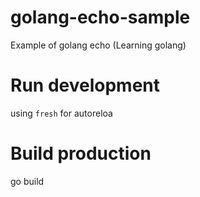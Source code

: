 # golang-echo-sample
Example of golang echo (Learning golang)

# Run development
using ``` fresh ``` for autoreloa

# Build production
go build
